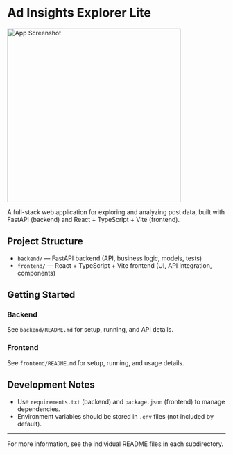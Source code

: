 # Ad Insights Explorer Lite

[<img src="page.png" alt="App Screenshot" width="400"/>](page.png)

A full-stack web application for exploring and analyzing post data, built with FastAPI (backend) and React + TypeScript + Vite (frontend).

## Project Structure

- `backend/` — FastAPI backend (API, business logic, models, tests)
- `frontend/` — React + TypeScript + Vite frontend (UI, API integration, components)

## Getting Started

### Backend

See `backend/README.md` for setup, running, and API details.

### Frontend

See `frontend/README.md` for setup, running, and usage details.

## Development Notes

- Use `requirements.txt` (backend) and `package.json` (frontend) to manage dependencies.
- Environment variables should be stored in `.env` files (not included by default).

---

For more information, see the individual README files in each subdirectory.
